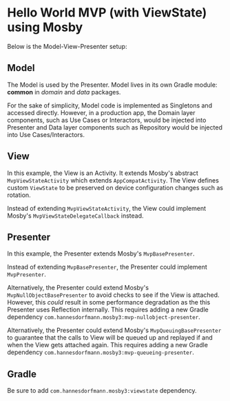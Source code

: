 # Hello World MVP (with ViewState) using Mosby

Below is the Model-View-Presenter setup:

## Model

The Model is used by the Presenter. Model lives in its own Gradle module: **common** in *domain* and *data* packages. 

For the sake of simplicity, Model code is implemented as Singletons and accessed directly. However, in a production app, the Domain layer components, such as Use Cases or Interactors, would be injected into Presenter and Data layer components such as Repository would be injected into Use Cases/Interactors. 

## View

In this example, the View is an Activity. It extends Mosby's abstract `MvpViewStateActivity` which extends `AppCompatActivity`. The View defines custom `ViewState` to be preserved on device configuration changes such as rotation. 

Instead of extending `MvpViewStateActivity`, the View could implement Mosby's `MvpViewStateDelegateCallback` instead. 
 
## Presenter

In this example, the Presenter extends Mosby's `MvpBasePresenter`.

Instead of extending `MvpBasePresenter`, the Presenter could implement `MvpPresenter`.

Alternatively, the Presenter could extend Mosby's `MvpNullObjectBasePresenter` to avoid checks to see if the View is attached. However, this *could* result in some performance degradation as the this Presenter uses Reflection internally. This requires adding a new Gradle dependency `com.hannesdorfmann.mosby3:mvp-nullobject-presenter`.

Alternatively, the Presenter could extend Mosby's `MvpQueuingBasePresenter` to guarantee that the calls to View will be queued up and replayed if and when the View gets attached again. This requires adding a new Gradle dependency `com.hannesdorfmann.mosby3:mvp-queueing-presenter`.

## Gradle

Be sure to add `com.hannesdorfmann.mosby3:viewstate` dependency.

